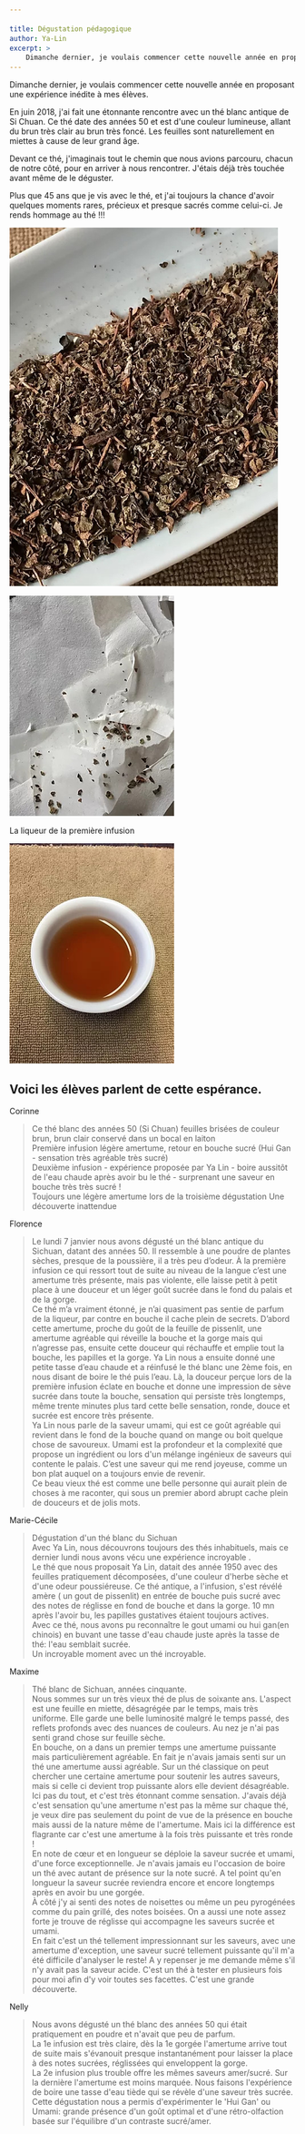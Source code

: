 ```yaml
---

title: Dégustation pédagogique
author: Ya-Lin
excerpt: >
    Dimanche dernier, je voulais commencer cette nouvelle année en proposant une expérience inédite à mes élèves.
---
```


Dimanche dernier, je voulais commencer cette nouvelle année en proposant une expérience inédite à mes élèves.

En juin 2018, j'ai fait une étonnante rencontre avec un thé blanc antique de Si Chuan. Ce thé date des années 50 et est d'une couleur lumineuse, allant du brun très clair au brun très foncé. Les feuilles sont naturellement en miettes à cause de leur grand âge.

Devant ce thé, j'imaginais tout le chemin que nous avions parcouru, chacun de notre côté, pour en arriver à nous rencontrer. J'étais déjà très touchée avant même de le déguster.

Plus que 45 ans que je vis avec le thé, et j'ai toujours la chance d'avoir quelques moments rares, précieux et presque sacrés comme celui-ci. Je rends hommage au thé !!!

![Thé blanc du Sichuan](/images/2019-01-12-the-blanc-sichuan-1.jpg)

![Thé blanc du Sichuan](/images/2019-01-12-the-blanc-sichuan-2.jpg)

La liqueur de la première infusion

![Liqueur Thé blanc](/images/2019-01-12-the-blanc-sichuan-liqueur-3.jpg)

## Voici les élèves parlent de cette espérance.

Corinne
> Ce thé blanc des années 50 (Si Chuan) feuilles brisées de couleur brun, brun clair conservé dans un bocal en laiton  
> Première infusion légère amertume, retour en bouche sucré (Hui Gan - sensation très agréable très sucré)  
> Deuxième infusion - expérience proposée par Ya Lin - boire aussitôt de l'eau chaude après avoir bu le thé - surprenant une saveur en bouche très très sucré !  
> Toujours une légère amertume lors de la troisième dégustation
> Une découverte inattendue  

Florence
> Le lundi 7 janvier nous avons dégusté un thé blanc antique du Sichuan, datant des années 50. Il ressemble à une poudre de plantes sèches, presque de la poussière, il a très peu d’odeur. À la première infusion ce qui ressort tout de suite au niveau de la langue c’est une amertume très présente, mais pas violente, elle laisse petit à petit place à une douceur et un léger goût sucrée dans le fond du palais et de la gorge.  
> Ce thé m’a vraiment étonné, je n’ai quasiment pas sentie de parfum de la liqueur, par contre en bouche il cache plein de secrets. D’abord cette amertume, proche du goût de la feuille de pissenlit, une amertume agréable qui réveille la bouche et la gorge mais qui n’agresse pas, ensuite cette douceur qui réchauffe et emplie tout la bouche, les papilles et la gorge.
> Ya Lin nous a ensuite donné une petite tasse d’eau chaude et a réinfusé le thé blanc une 2ème fois, en nous disant de boire le thé puis l’eau. Là, la douceur perçue lors de la première infusion éclate en bouche et donne une impression de sève sucrée dans toute la bouche, sensation qui persiste très longtemps, même trente minutes plus tard cette belle sensation, ronde, douce et sucrée est encore très présente.  
> Ya Lin nous parle de la saveur umami, qui est ce goût agréable qui revient dans le fond de la bouche quand on mange ou boit quelque chose de savoureux. Umami est la profondeur et la complexité que propose un ingrédient ou lors d'un mélange ingénieux de saveurs qui contente le palais. C’est une saveur qui me rend joyeuse, comme un bon plat auquel on a toujours envie de revenir.  
> Ce beau vieux thé est comme une belle personne qui aurait plein de choses à me raconter, qui sous un premier abord abrupt cache plein de douceurs et de jolis mots.  

Marie-Cécile
> Dégustation d'un thé blanc du Sichuan  
> Avec Ya Lin, nous découvrons toujours des thés inhabituels, mais ce dernier lundi nous avons vécu une expérience incroyable .  
> Le thé que nous proposait Ya Lin, datait des année 1950 avec des feuilles pratiquement décomposées, d'une couleur d'herbe sèche et d'une odeur poussiéreuse. Ce thé antique, a l'infusion, s'est révélé amère ( un gout de pissenlit) en entrée de bouche puis sucré avec des notes de réglisse en fond de bouche et dans la gorge. 10 mn après l'avoir bu, les papilles gustatives étaient toujours actives.  
> Avec ce thé, nous avons pu reconnaître le gout umami ou hui gan(en chinois) en buvant une tasse d'eau chaude juste après la tasse de thé: l'eau semblait sucrée.  
> Un incroyable moment avec un thé incroyable.  

Maxime
> Thé blanc de Sichuan, années cinquante.  
> Nous sommes sur un très vieux thé de plus de soixante ans. L'aspect est une feuille en miette, désagrégée par le temps, mais très uniforme. Elle garde une belle luminosité malgré le temps passé, des reflets profonds avec des nuances de couleurs. 
> Au nez je n'ai pas senti grand chose sur feuille sèche.  
> En bouche, on a dans un premier temps une amertume puissante mais particulièrement agréable. En fait je n'avais jamais senti sur un thé une amertume aussi agréable. Sur un thé classique on peut chercher une certaine amertume pour soutenir les autres saveurs, mais si celle ci devient trop puissante alors elle devient désagréable. Ici pas du tout, et c'est très étonnant comme sensation. J'avais déjà c'est sensation qu'une amertume n'est pas la même sur chaque thé, je veux dire pas seulement du point de vue de la présence en bouche mais aussi de la nature même de l'amertume. Mais ici la différence est flagrante car c'est une amertume à la fois très puissante et très ronde !  
> En note de cœur et en longueur se déploie la saveur sucrée et umami, d'une force exceptionnelle. Je n'avais jamais eu l'occasion de boire un thé avec autant de présence sur la note sucré. A tel point qu'en longueur la saveur sucrée reviendra encore et encore longtemps après en avoir bu une gorgée.  
> À côté j'y ai senti des notes de noisettes ou même un peu pyrogénées comme du pain grillé, des notes boisées. On a aussi une note assez forte je trouve de réglisse qui accompagne les saveurs sucrée et umami.  
> En fait c'est un thé tellement impressionnant sur les saveurs, avec une amertume d'exception, une saveur sucré tellement puissante qu'il m'a été difficile d'analyser le reste! A y repenser je me demande même s'il n'y avait pas la saveur acide. C'est un thé à tester en plusieurs fois pour moi afin d'y voir toutes ses facettes. C'est une grande découverte.  

Nelly
> Nous avons dégusté un thé blanc des années 50 qui était pratiquement en poudre et n'avait que peu de parfum.  
> La 1e infusion est très claire, dès la 1e gorgée l'amertume arrive tout de suite mais s'évanouit presque instantanément pour laisser la place à des notes sucrées,  réglissées qui enveloppent la gorge.  
> La 2e infusion plus trouble offre les mêmes saveurs amer/sucré. Sur la dernière l'amertume est moins marquée. Nous faisons l'expérience de boire une tasse d'eau tiède qui se révèle d'une saveur très sucrée.  
> Cette dégustation nous a permis d'expérimenter le 'Hui Gan' ou Umami: grande présence d'un  goût optimal et d'une rétro-olfaction basée sur l'équilibre d'un contraste sucré/amer.
